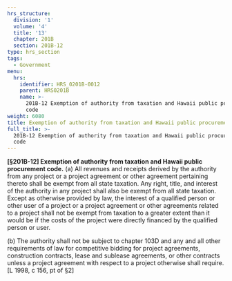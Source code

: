 ```yaml
---
hrs_structure:
  division: '1'
  volume: '4'
  title: '13'
  chapter: 201B
  section: 201B-12
type: hrs_section
tags:
  - Government
menu:
  hrs:
    identifier: HRS_0201B-0012
    parent: HRS0201B
    name: >-
      201B-12 Exemption of authority from taxation and Hawaii public procurement
      code
weight: 6080
title: Exemption of authority from taxation and Hawaii public procurement code
full_title: >-
  201B-12 Exemption of authority from taxation and Hawaii public procurement
  code
---
```

**[§201B-12] Exemption of authority** **from taxation and Hawaii public procurement code.** (a) All revenues and receipts derived by the authority from any project or a project agreement or other agreement pertaining thereto shall be exempt from all state taxation. Any right, title, and interest of the authority in any project shall also be exempt from all state taxation. Except as otherwise provided by law, the interest of a qualified person or other user of a project or a project agreement or other agreements related to a project shall not be exempt from taxation to a greater extent than it would be if the costs of the project were directly financed by the qualified person or user.

(b) The authority shall not be subject to chapter 103D and any and all other requirements of law for competitive bidding for project agreements, construction contracts, lease and sublease agreements, or other contracts unless a project agreement with respect to a project otherwise shall require. [L 1998, c 156, pt of §2]